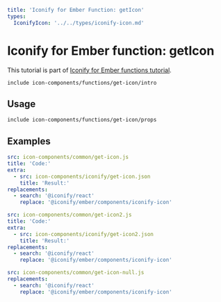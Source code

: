 ```yaml
title: 'Iconify for Ember Function: getIcon'
types:
  IconifyIcon: '../../types/iconify-icon.md'
```

# Iconify for Ember function: getIcon

This tutorial is part of [Iconify for Ember functions tutorial](./index.md#functions).

`include icon-components/functions/get-icon/intro`

## Usage

`include icon-components/functions/get-icon/props`

## Examples

```yaml
src: icon-components/common/get-icon.js
title: 'Code:'
extra:
  - src: icon-components/iconify/get-icon.json
    title: 'Result:'
replacements:
  - search: '@iconify/react'
    replace: '@iconify/ember/components/iconify-icon'
```

```yaml
src: icon-components/common/get-icon2.js
title: 'Code:'
extra:
  - src: icon-components/iconify/get-icon2.json
    title: 'Result:'
replacements:
  - search: '@iconify/react'
    replace: '@iconify/ember/components/iconify-icon'
```

```yaml
src: icon-components/common/get-icon-null.js
replacements:
  - search: '@iconify/react'
    replace: '@iconify/ember/components/iconify-icon'
```
